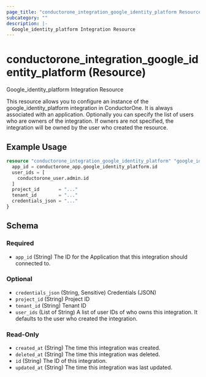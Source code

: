 ```yaml
---
page_title: "conductorone_integration_google_identity_platform Resource - terraform-provider-conductorone"
subcategory: ""
description: |-
  Google_identity_platform Integration Resource
---
```


# conductorone_integration_google_identity_platform (Resource)

Google_identity_platform Integration Resource

This resource allows you to configure an instance of the google_identity_platform integration in ConductorOne.
It is always associated with an application. Optionally you can specify the list of users who are owners of the integration.
If owners are not specified, the integration will be owned by the user who created the resource.

## Example Usage

```terraform
resource "conductorone_integration_google_identity_platform" "google_identity_platform" {
  app_id = conductorone_app.google_identity_platform.id
  user_ids = [
    conductorone_user.admin.id
  ]
  project_id       = "..."
  tenant_id        = "..."
  credentials_json = "..."
}
```

<!-- schema generated by tfplugindocs -->
## Schema

### Required

- `app_id` (String) The ID for the Application that this integration should connected to.

### Optional

- `credentials_json` (String, Sensitive) Credentials (JSON)
- `project_id` (String) Project ID
- `tenant_id` (String) Tenant ID
- `user_ids` (List of String) A list of user IDs of who owns this integration. It defaults to the user who created the integration.

### Read-Only

- `created_at` (String) The time this integration was created.
- `deleted_at` (String) The time this integration was deleted.
- `id` (String) The ID of this integration.
- `updated_at` (String) The time this integration was last updated.

